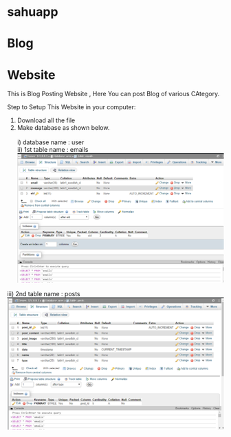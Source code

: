 # sahuapp
# Blog
# Website

This is Blog Posting Website , Here You can post Blog of various CAtegory.

Step to Setup This Website in your computer:<br>
1. Download all the file<br>
2. Make database as shown below.<br><br>
 i) database name : user<br>
 ii) 1st table name : emails<br>
 <img src="Screenshot (20).png"><br>
 
 iii) 2nd table name : posts
 <img src="Screenshot (21).png">

